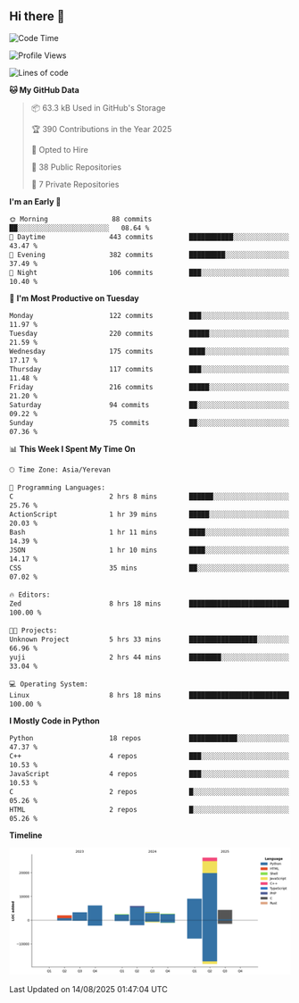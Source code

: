 ## Hi there 👋

<!--START_SECTION:waka-->
![Code Time](http://img.shields.io/badge/Code%20Time-1%2C383%20hrs%209%20mins-blue)

![Profile Views](http://img.shields.io/badge/Profile%20Views-0-blue)

![Lines of code](https://img.shields.io/badge/From%20Hello%20World%20I%27ve%20Written-65.6%20thousand%20lines%20of%20code-blue)

**🐱 My GitHub Data** 

> 📦 63.3 kB Used in GitHub's Storage 
 > 
> 🏆 390 Contributions in the Year 2025
 > 
> 💼 Opted to Hire
 > 
> 📜 38 Public Repositories 
 > 
> 🔑 7 Private Repositories 
 > 
**I'm an Early 🐤** 

```text
🌞 Morning                88 commits          ██░░░░░░░░░░░░░░░░░░░░░░░   08.64 % 
🌆 Daytime                443 commits         ███████████░░░░░░░░░░░░░░   43.47 % 
🌃 Evening                382 commits         █████████░░░░░░░░░░░░░░░░   37.49 % 
🌙 Night                  106 commits         ███░░░░░░░░░░░░░░░░░░░░░░   10.40 % 
```
📅 **I'm Most Productive on Tuesday** 

```text
Monday                   122 commits         ███░░░░░░░░░░░░░░░░░░░░░░   11.97 % 
Tuesday                  220 commits         █████░░░░░░░░░░░░░░░░░░░░   21.59 % 
Wednesday                175 commits         ████░░░░░░░░░░░░░░░░░░░░░   17.17 % 
Thursday                 117 commits         ███░░░░░░░░░░░░░░░░░░░░░░   11.48 % 
Friday                   216 commits         █████░░░░░░░░░░░░░░░░░░░░   21.20 % 
Saturday                 94 commits          ██░░░░░░░░░░░░░░░░░░░░░░░   09.22 % 
Sunday                   75 commits          ██░░░░░░░░░░░░░░░░░░░░░░░   07.36 % 
```


📊 **This Week I Spent My Time On** 

```text
🕑︎ Time Zone: Asia/Yerevan

💬 Programming Languages: 
C                        2 hrs 8 mins        ██████░░░░░░░░░░░░░░░░░░░   25.76 % 
ActionScript             1 hr 39 mins        █████░░░░░░░░░░░░░░░░░░░░   20.03 % 
Bash                     1 hr 11 mins        ████░░░░░░░░░░░░░░░░░░░░░   14.39 % 
JSON                     1 hr 10 mins        ████░░░░░░░░░░░░░░░░░░░░░   14.17 % 
CSS                      35 mins             ██░░░░░░░░░░░░░░░░░░░░░░░   07.02 % 

🔥 Editors: 
Zed                      8 hrs 18 mins       █████████████████████████   100.00 % 

🐱‍💻 Projects: 
Unknown Project          5 hrs 33 mins       █████████████████░░░░░░░░   66.96 % 
yuji                     2 hrs 44 mins       ████████░░░░░░░░░░░░░░░░░   33.04 % 

💻 Operating System: 
Linux                    8 hrs 18 mins       █████████████████████████   100.00 % 
```

**I Mostly Code in Python** 

```text
Python                   18 repos            ████████████░░░░░░░░░░░░░   47.37 % 
C++                      4 repos             ███░░░░░░░░░░░░░░░░░░░░░░   10.53 % 
JavaScript               4 repos             ███░░░░░░░░░░░░░░░░░░░░░░   10.53 % 
C                        2 repos             █░░░░░░░░░░░░░░░░░░░░░░░░   05.26 % 
HTML                     2 repos             █░░░░░░░░░░░░░░░░░░░░░░░░   05.26 % 
```



**Timeline**

![Lines of Code chart](https://raw.githubusercontent.com/0xM4LL0C/0xM4LL0C/main/assets/bar_graph.png)


 Last Updated on 14/08/2025 01:47:04 UTC
<!--END_SECTION:waka-->
